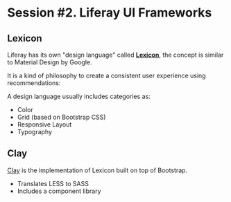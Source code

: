 # Session #2. Liferay UI Frameworks

## Lexicon

Liferay has its own "design language" called [**Lexicon**](https://lexicondesign.io/), the concept is similar to Material Design by Google.

It is a kind of philosophy to create a consistent user experience using recommendations:

A design language usually includes categories as:
- Color
- Grid (based on Bootstrap CSS)
- Responsive Layout
- Typography

## Clay

[Clay](https://clayui.com/) is the implementation of Lexicon built on top of Bootstrap.

- Translates LESS to SASS
- Includes a component library




